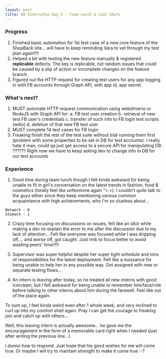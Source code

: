 ```yaml
---
layout: post
title: QA Internship Day 5 - Team Lunch & Cool Shots
---
```


### Progress

1. Finished basic automation for 1st test case of a new core feature of the ShopBack site... will have to keep reminding Vara to vet through my test plan again!!!!
2. Helped a bit with testing the new feature manually & registered **replicable** defects. The key is replicable, not random issues that could be caused by a slip of action or incomplete changes on the feature branch
3. Figured out the HTTP request for creating test users for any app logging in with FB accounts through Graph API, with app id, app secret.

### What's next?

1. MUST automate HTTP request communication using webdriverio or NodeJS with Graph API for:
  a. FB test user creation
  b. retrieval of new test FB user's credentials
  c. transfer of such info to FB login test scripts (wdio)
  d. deletion of that new FB test user
2. MUST complete 14 test cases for FB login
3. Freaking finish the rest of the test suite without trial running them first (problem with some properties to be set in DB for test accounts). I really hate it man, could qa just get access to a secure API for manipulating DB ?????? Right now we have to keep asking dev to change info in DB for our test accounts

### Experience

1. Good time during team lunch though I felt kinda awkward for being unable to fit in girl's conversation on the latest trends in fashion, food & cosmetics (totally feel like unfeminine again ">.<). I couldn't quite talk to the guys either since they keep mentioning various common acquaintance with high achievements, who I'm so clueless about... 

```
Network - 0
Stomach - 1
```

2. Crazy time focusing on discussions on issues, felt like an idiot while making a dev re-explain the error to me after the discussion due to my lack of attention... Felt like everyone was focused while I was dripping off..., and worse off, got caught. Just rmb to focus better to avoid wasting peers' time!!!!! 

3. Supervisor was super helpful despite her super tight schedule and tons of responsibilities for the latest deployment. Felt like a nuissance for being unable to help her in any possible way. Got assigned with new or separate testing flows...

4. An intern is leaving after today, so he treated all new interns with good icecream, but I felt awkward for being unable to remember him/face/role before talking to other interns about him during the farewell. Feel like out of the place again.

To sum up, I feel kinda weird even after 1 whole week, and very inclined to curl up into my comfort shell again. Pray I can get the courage to freaking join and catch up with others... 

Well, this leaving intern is actually awesome... he gave me the encouragement in the form of a memorable card right when I needed (just after writing the previous line...)

I dunno how to respond. Just hope that his good wishes for me will come true. Or maybe I will try to maintain strength to make it come true :-?

